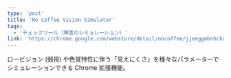 ```yaml
---
type: 'post'
title: 'No Coffee Vision Simulator'
tags:
  - 'チェックツール（障害のシミュレーション）'
link: 'https://chrome.google.com/webstore/detail/nocoffee/jjeeggmbnhckmgdhmgdckeigabjfbddl'
---
```

ロービジョン (弱視) や色覚特性に伴う「見えにくさ」を様々なパラメーターでシミュレーションできる Chrome 拡張機能。
